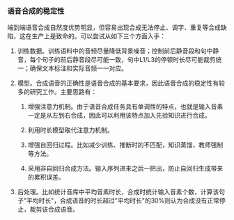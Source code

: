 ### 语音合成的稳定性

端到端语音合成自然度优势明显，但容易出现合成无法停止、调字、重复等合成缺陷，这在生产上是致命的。可以尝试从如下三个方面入手：

1.  训练数据。训练语料中的音频尽量降低背景噪音；控制前后静音段和句中静音，每个句子的前后静音段尽可能一致，句中L1/L3的停顿时长尽可能裁剪统一；确保文本标注和实际音频一一对应。

2.  模型。合成语音的正确性是语音合成的基本要求，因此语音合成的稳定性有较多的研究工作。主要思路有：

    1.  增强注意力机制。由于语音合成任务具有单调性的特点，也就是输入音素一定是从左到右合成，因此可以利用该特点加入先验知识进行合成。

    2.  利用时长模型取代注意力机制。

    3.  增强自回归过程。比如减少训练、推断时的不匹配，知识蒸馏，教师强制等方法。

    4.  采用非自回归合成方法。输入序列进来之后一把出，防止自回归生成带来的累积误差。

3.  后处理。比如统计音库中平均音素时长，合成时统计输入音素个数，计算该句子"平均时长"，合成语音的时长超过"平均时长"的30%则认为合成没有正常停止，裁剪该合成语音。